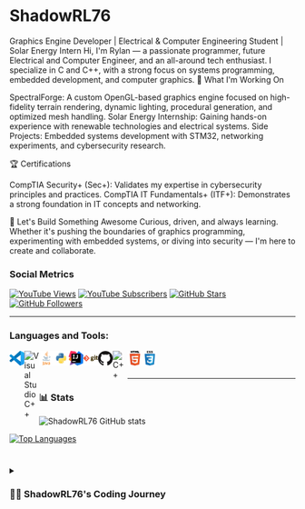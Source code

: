 # ShadowRL76
Graphics Engine Developer | Electrical & Computer Engineering Student | Solar Energy Intern
Hi, I'm Rylan — a passionate programmer, future Electrical and Computer Engineer, and an all-around tech enthusiast. I specialize in C and C++, with a strong focus on systems programming, embedded development, and computer graphics.
🚀 What I'm Working On

SpectralForge: A custom OpenGL-based graphics engine focused on high-fidelity terrain rendering, dynamic lighting, procedural generation, and optimized mesh handling.
Solar Energy Internship: Gaining hands-on experience with renewable technologies and electrical systems.
Side Projects: Embedded systems development with STM32, networking experiments, and cybersecurity research.

🏆 Certifications

CompTIA Security+ (Sec+): Validates my expertise in cybersecurity principles and practices.
CompTIA IT Fundamentals+ (ITF+): Demonstrates a strong foundation in IT concepts and networking.

🤝 Let's Build Something Awesome
Curious, driven, and always learning. Whether it's pushing the boundaries of graphics programming, experimenting with embedded systems, or diving into security — I'm here to create and collaborate.
### Social Metrics

[![YouTube Views](https://img.shields.io/youtube/views/UCetCzxQEy0gsbkWNrjp3VRA?label=YouTube%20Views&style=for-the-badge&logo=youtube)](https://www.youtube.com/channel/UCetCzxQEy0gsbkWNrjp3VRA)
[![YouTube Subscribers](https://img.shields.io/youtube/channel/subscribers/UCetCzxQEy0gsbkWNrjp3VRA?label=YouTube%20Subscribers&style=for-the-badge&logo=youtube)](https://www.youtube.com/channel/UCetCzxQEy0gsbkWNrjp3VRA)
[![GitHub Stars](https://img.shields.io/github/stars/ShadowRL76/YourRepository?style=for-the-badge&logo=github)](https://github.com/ShadowRL76)
[![GitHub Followers](https://img.shields.io/github/followers/ShadowRL76?style=for-the-badge&logo=github)](https://github.com/ShadowRL76)

---

### Languages and Tools:

<img align="left" alt="Visual Studio Code" width="26px" src="https://raw.githubusercontent.com/github/explore/master/topics/visual-studio-code/visual-studio-code.png" />
<img align="left" alt="Visual Studio C++" width="26px" src="https://img.icons8.com/color/48/000000/visual-studio.png" />
<img align="left" alt="Java" width="26px" src="https://raw.githubusercontent.com/github/explore/master/topics/java/java.png" />
<img align="left" alt="Python" width="26px" src="https://raw.githubusercontent.com/github/explore/master/topics/python/python.png" />
<img align="left" alt="IntelliJ IDEA" width="26px" src="https://raw.githubusercontent.com/github/explore/master/topics/intellij-idea/intellij-idea.png" />
<img align="left" alt="Git" width="26px" src="https://raw.githubusercontent.com/github/explore/master/topics/git/git.png" />
<img align="left" alt="GitHub" width="26px" src="https://raw.githubusercontent.com/github/explore/master/topics/github/github.png" />
<img align="left" alt="C++" width="26px" src="https://raw.githubusercontent.com/isocpp/logos/master/cpp_logo.png" />
<img align="left" alt="HTML5" width="26px" src="https://raw.githubusercontent.com/github/explore/master/topics/html/html.png" />
<img align="left" alt="CSS3" width="26px" src="https://raw.githubusercontent.com/github/explore/master/topics/css/css.png" />


<br />
<br />


---

### 📊 Stats

<p>
   <img src="https://github-readme-stats.vercel.app/api?username=ShadowRL76&show_icons=true&theme=gruvbox" alt="ShadowRL76 GitHub stats">
</p>

<p>
   <a href="https://github.com/ShadowRL76">
      <img src="https://github-readme-stats.vercel.app/api/top-langs/?username=ShadowRL76&layout=compact&theme=dark" alt="Top Languages">
   </a>
</p>

#

<details>
 <summary><h3>👨‍💻 ShadowRL76's Coding Journey</h3></summary>
   Working on it

